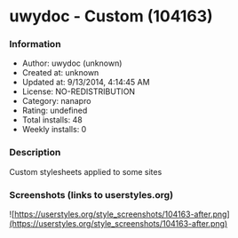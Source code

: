 # uwydoc - Custom (104163)

### Information
- Author: uwydoc (unknown)
- Created at: unknown
- Updated at: 9/13/2014, 4:14:45 AM
- License: NO-REDISTRIBUTION
- Category: nanapro
- Rating: undefined
- Total installs: 48
- Weekly installs: 0


### Description
Custom stylesheets applied to some sites


### Screenshots (links to userstyles.org)
![https://userstyles.org/style_screenshots/104163-after.png](https://userstyles.org/style_screenshots/104163-after.png)


